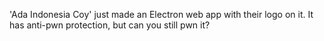 'Ada Indonesia Coy' just made an Electron web app with their logo on it. It has anti-pwn protection, but can you still pwn it?
